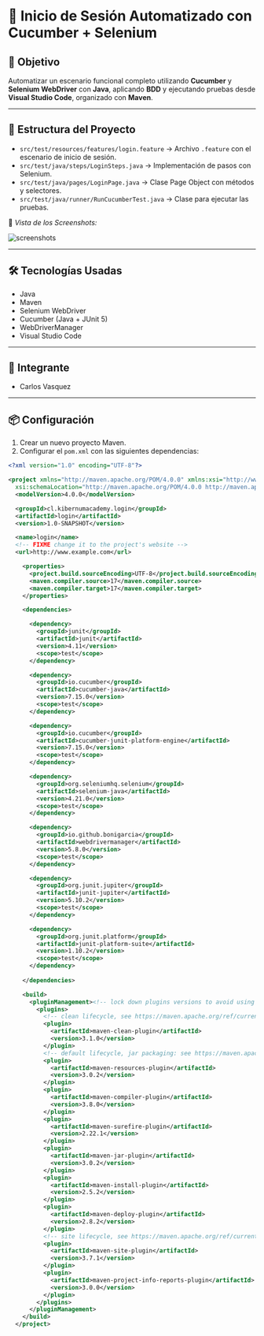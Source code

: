 # 🧪 Inicio de Sesión Automatizado con Cucumber + Selenium

## 🎯 Objetivo  
Automatizar un escenario funcional completo utilizando **Cucumber** y **Selenium WebDriver** con **Java**, aplicando **BDD** y ejecutando pruebas desde **Visual Studio Code**, organizado con **Maven**.

---

## 📁 Estructura del Proyecto

- `src/test/resources/features/login.feature` → Archivo `.feature` con el escenario de inicio de sesión.  
- `src/test/java/steps/LoginSteps.java` → Implementación de pasos con Selenium.  
- `src/test/java/pages/LoginPage.java` → Clase Page Object con métodos y selectores.  
- `src/test/java/runner/RunCucumberTest.java` → Clase para ejecutar las pruebas.
    
📸 *Vista de los Screenshots:*  

![screenshots]("./screenshots/Usuario_accede_con_credenciales_v_lidas.png")


---

## 🛠️ Tecnologías Usadas

- Java  
- Maven  
- Selenium WebDriver  
- Cucumber (Java + JUnit 5)  
- WebDriverManager  
- Visual Studio Code

---

## 👤 Integrante

- Carlos Vasquez

---

## 📦 Configuración

1. Crear un nuevo proyecto Maven.  
2. Configurar el `pom.xml` con las siguientes dependencias:

```xml
<?xml version="1.0" encoding="UTF-8"?>

<project xmlns="http://maven.apache.org/POM/4.0.0" xmlns:xsi="http://www.w3.org/2001/XMLSchema-instance"
  xsi:schemaLocation="http://maven.apache.org/POM/4.0.0 http://maven.apache.org/xsd/maven-4.0.0.xsd">
  <modelVersion>4.0.0</modelVersion>

  <groupId>cl.kibernumacademy.login</groupId>
  <artifactId>login</artifactId>
  <version>1.0-SNAPSHOT</version>

  <name>login</name>
  <!-- FIXME change it to the project's website -->
  <url>http://www.example.com</url>

    <properties>
      <project.build.sourceEncoding>UTF-8</project.build.sourceEncoding>
      <maven.compiler.source>17</maven.compiler.source>
      <maven.compiler.target>17</maven.compiler.target>
    </properties>

    <dependencies>

      <dependency>
        <groupId>junit</groupId>
        <artifactId>junit</artifactId>
        <version>4.11</version>
        <scope>test</scope>
      </dependency>

      <dependency>
        <groupId>io.cucumber</groupId>
        <artifactId>cucumber-java</artifactId>
        <version>7.15.0</version>
        <scope>test</scope>
      </dependency>

      <dependency>
        <groupId>io.cucumber</groupId>
        <artifactId>cucumber-junit-platform-engine</artifactId>
        <version>7.15.0</version>
        <scope>test</scope>
      </dependency>

      <dependency>
        <groupId>org.seleniumhq.selenium</groupId>
        <artifactId>selenium-java</artifactId>
        <version>4.21.0</version>
        <scope>test</scope>
      </dependency>

      <dependency>
        <groupId>io.github.bonigarcia</groupId>
        <artifactId>webdrivermanager</artifactId>
        <version>5.8.0</version>
        <scope>test</scope>
      </dependency>

      <dependency>
        <groupId>org.junit.jupiter</groupId>
        <artifactId>junit-jupiter</artifactId>
        <version>5.10.2</version>
        <scope>test</scope>
      </dependency>

      <dependency>
        <groupId>org.junit.platform</groupId>
        <artifactId>junit-platform-suite</artifactId>
        <version>1.10.2</version>
        <scope>test</scope>
      </dependency>
      
    </dependencies>

    <build>
      <pluginManagement><!-- lock down plugins versions to avoid using Maven defaults (may be moved to parent pom) -->
        <plugins>
          <!-- clean lifecycle, see https://maven.apache.org/ref/current/maven-core/lifecycles.html#clean_Lifecycle -->
          <plugin>
            <artifactId>maven-clean-plugin</artifactId>
            <version>3.1.0</version>
          </plugin>
          <!-- default lifecycle, jar packaging: see https://maven.apache.org/ref/current/maven-core/default-bindings.html#Plugin_bindings_for_jar_packaging -->
          <plugin>
            <artifactId>maven-resources-plugin</artifactId>
            <version>3.0.2</version>
          </plugin>
          <plugin>
            <artifactId>maven-compiler-plugin</artifactId>
            <version>3.8.0</version>
          </plugin>
          <plugin>
            <artifactId>maven-surefire-plugin</artifactId>
            <version>2.22.1</version>
          </plugin>
          <plugin>
            <artifactId>maven-jar-plugin</artifactId>
            <version>3.0.2</version>
          </plugin>
          <plugin>
            <artifactId>maven-install-plugin</artifactId>
            <version>2.5.2</version>
          </plugin>
          <plugin>
            <artifactId>maven-deploy-plugin</artifactId>
            <version>2.8.2</version>
          </plugin>
          <!-- site lifecycle, see https://maven.apache.org/ref/current/maven-core/lifecycles.html#site_Lifecycle -->
          <plugin>
            <artifactId>maven-site-plugin</artifactId>
            <version>3.7.1</version>
          </plugin>
          <plugin>
            <artifactId>maven-project-info-reports-plugin</artifactId>
            <version>3.0.0</version>
          </plugin>
        </plugins>
      </pluginManagement>
    </build>
  </project>
